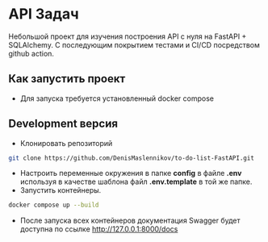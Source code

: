 # API Задач
Небольшой проект для изучения построения API с нуля на FastAPI + SQLAlchemy. 
C последующим покрытием тестами и CI/CD посредством github action.

## Как запустить проект 
- Для запуска требуется установленный docker compose

## Development версия
- Клонировать репозиторий 
```bash 
git clone https://github.com/DenisMaslennikov/to-do-list-FastAPI.git
```
- Настроить переменные окружения в папке **config** в файле **.env** используя в качестве шаблона файл **.env.template** в той же папке.
- Запустить контейнеры. 
```bash 
docker compose up --build
```
- После запуска всех контейнеров документация Swagger будет доступна по ссылке http://127.0.0.1:8000/docs
